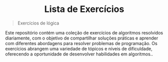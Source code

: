<h1 align="center"> Lista de Exercícios </h1>

>Exercícios de lógica

Este repositório contém uma coleção de exercícios de algoritmos resolvidos diariamente, com o objetivo de compartilhar soluções práticas e aprender com diferentes abordagens para resolver problemas de programação. Os exercícios abrangem uma variedade de tópicos e níveis de dificuldade, oferecendo a oportunidade de desenvolver habilidades em algoritmos..
